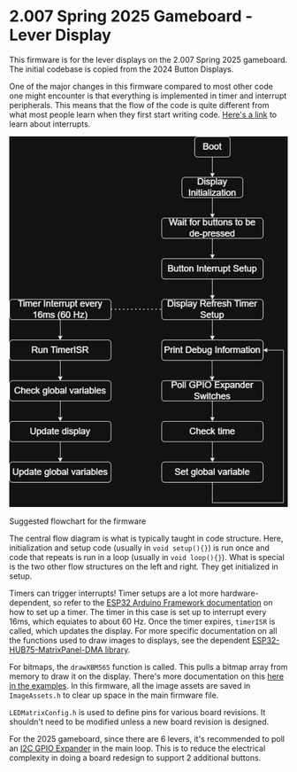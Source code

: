 # 2.007 Spring 2025 Gameboard - Lever Display
This firmware is for the lever displays on the 2.007 Spring 2025 gameboard. The initial codebase is copied from the 2024 Button Displays.

One of the major changes in this firmware compared to most other code one might encounter is that everything is implemented in timer and interrupt peripherals. This means that the flow of the code is quite different from what most people learn when they first start writing code. [Here's a link](https://users.ece.utexas.edu/~valvano/Volume1/E-Book/C12_Interrupts.htm) to learn about interrupts.

![](./Documentation/GameboardLevers.jpg)

Suggested flowchart for the firmware

The central flow diagram is what is typically taught in code structure. Here, initialization and setup code (usually in `void setup(){}`) is run once and code that repeats is run in a loop (usually in `void loop(){}`). What is special is the two other flow structures on the left and right. They get initialized in setup. 

Timers can trigger interrupts! Timer setups are a lot more hardware-dependent, so refer to the [ESP32 Arduino Framework documentation](https://espressif-docs.readthedocs-hosted.com/projects/arduino-esp32/en/latest/api/timer.html) on how to set up a timer. The timer in this case is set up to interrupt every 16ms, which equiates to about 60 Hz. Once the timer expires, `timerISR` is called, which updates the display. For more specific documentation on all the functions used to draw images to displays, see the dependent [ESP32-HUB75-MatrixPanel-DMA library](https://github.com/mrcodetastic/ESP32-HUB75-MatrixPanel-DMA).

For bitmaps, the `drawXBM565` function is called. This pulls a bitmap array from memory to draw it on the display. There's more documentation on this [here in the examples](https://github.com/mrcodetastic/ESP32-HUB75-MatrixPanel-DMA/tree/master/examples/BitmapIcons). In this firmware, all the image assets are saved in `ImageAssets.h` to clear up space in the main firmware file.

`LEDMatrixConfig.h` is used to define pins for various board revisions. It shouldn't need to be modified unless a new board revision is designed. 

For the 2025 gameboard, since there are 6 levers, it's recommended to poll an [I2C GPIO Expander](https://www.adafruit.com/product/5346) in the main loop. This is to reduce the electrical complexity in doing a board redesign to support 2 additional buttons.






